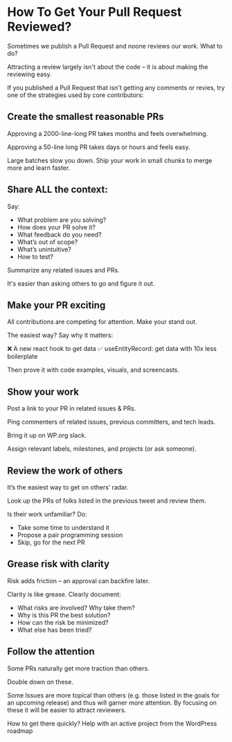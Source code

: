 # How To Get Your Pull Request Reviewed?

Sometimes we publish a Pull Request and noone reviews our work. What to do?

Attracting a review largely isn't about the code – it is about making the reviewing easy.

If you published a Pull Request that isn't getting any comments or revies, try one of the strategies used by core contributors:

## Create the smallest reasonable PRs

Approving a 2000-line-long PR takes months and feels overwhelming.

Approving a 50-line long PR takes days or hours and feels easy.

Large batches slow you down. Ship your work in small chunks to merge more and learn faster.

## Share ALL the context:

Say:
* What problem are you solving?
* How does your PR solve it?
* What feedback do you need?
* What’s out of scope?
* What’s unintuitive?
* How to test?

Summarize any related issues and PRs.

It's easier than asking others to go and figure it out.

## Make your PR exciting

All contributions are competing for attention. Make your stand out.

The easiest way? Say why it matters:

❌ A new react hook to get data
✅ useEntityRecord: get data with 10x less boilerplate

Then prove it with code examples, visuals, and screencasts.

## Show your work

Post a link to your PR in related issues & PRs.

Ping commenters of related issues, previous committers, and tech leads.

Bring it up on WP.org slack.

Assign relevant labels, milestones, and projects (or ask someone).

## Review the work of others

It’s the easiest way to get on others’ radar.

Look up the PRs of folks listed in the previous tweet and review them.

Is their work unfamiliar? Do:

* Take some time to understand it
* Propose a pair programming session
* Skip, go for the next PR

## Grease risk with clarity

Risk adds friction – an approval can backfire later.

Clarity is like grease. Clearly document:

* What risks are involved? Why take them?
* Why is this PR the best solution?
* How can the risk be minimized?
* What else has been tried?

## Follow the attention

Some PRs naturally get more traction than others.

Double down on these.

Some Issues are more topical than others (e.g. those listed in the goals for an upcoming release) and thus will garner more attention. By focusing on these it will be easier to attract reviewers.

How to get there quickly? Help with an active project from the WordPress roadmap
